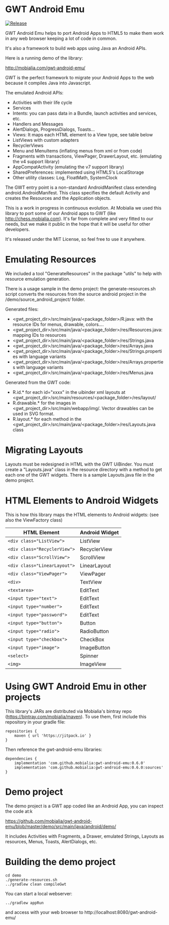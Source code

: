GWT Android Emu
===============
[![Release](https://jitpack.io/v/mobialia/gwt-android-emu.svg)](https://jitpack.io/#mobialia/gwt-android-emu)

GWT Android Emu helps to port Android Apps to HTML5 to make them work in any web browser keeping a lot of code in common.

It's also a framework to build web apps using Java an Android APIs.

Here is a running demo of the library:

http://mobialia.com/gwt-android-emu/

GWT is the perfect framework to migrate your Android Apps to the web because it compiles Java into Javascript.

The emulated Android APIs:

* Activities with their life cycle
* Services
* Intents: you can pass data in a Bundle, launch activities and services, etc.
* Handlers and Messages
* AlertDialogs, ProgressDialogs, Toasts...
* Views: It maps each HTML element to a View type, see table below
* ListViews with custom adapters
* RecyclerViews
* Menu and MenuItems (inflating menus from xml or from code)
* Fragments with transactions, ViewPager, DrawerLayout, etc. (emulating the v4 support library)
* AppCompatActivity (emulating the v7 support library)
* SharedPreferences: implemented using HTML5's LocalStorage
* Other utility classes: Log, FloatMath, SystemClock

The GWT entry point is a non-standard AndroidManifest class extending android.AndroidManifest.
This class specifies the default Activity and creates the Resources and the Application objects.

This is a work in progress in continuous evolution. At Mobialia we used this library to port some of our Android apps to GWT (like http://chess.mobialia.com).
It's far from complete and very fitted to our needs, but we make it public in the hope that it will be useful for other developers.

It's released under the MIT License, so feel free to use it anywhere.

Emulating Resources
===================

We included a tool "GenerateResources" in the package "utils" to help with resource emulation generation.

There is a usage sample in the demo project: the generate-resources.sh script converts the resources from the source android project in the /demo/source_android_project/ folder.

Generated files:

* <gwt_project_dir>/src/main/java/<package_folder>/R.java: with the resource IDs for menus, drawable, colors....
* <gwt_project_dir>/src/main/java/<package_folder>/res/Resources.java: mapping IDs to resources
* <gwt_project_dir>/src/main/java/<package_folder>/res/Strings.java
* <gwt_project_dir>/src/main/java/<package_folder>/res/Arrays.java
* <gwt_project_dir>/src/main/java/<package_folder>/res/Strings.properties with language variants
* <gwt_project_dir>/src/main/java/<package_folder>/res/Arrays.properties with language variants
* <gwt_project_dir>/src/main/java/<package_folder>/res/Menus.java

Generated from the GWT code:

* R.id.* for each id="xxxx" in the uibinder xml layouts at <gwt_project_dir>/src/main/resources/<package_folder>/res/layout/
* R.drawable.* for the images in <gwt_project_dir>/src/main/webapp/img/. Vector drawables can be used in SVG format.
* R.layout.* for each method in the <gwt_project_dir>/src/main/java/<package_folder>/res/Layouts.java class

Migrating Layouts
=================

Layouts must be redesigned in HTML with the GWT UiBinder.
You must create a "Layouts.java" class in the resource directory with a method to get each one of the GWT widgets.
There is a sample Layouts.java file in the demo project.

HTML Elements to Android Widgets
================================

This is how this library maps the HTML elements to Android widgets: (see also the ViewFactory class)

| HTML Element                | Android Widget |
| ----------------------------|----------------|
| `<div class="ListView">`    | ListView       |
| `<div class="RecyclerView">`| RecyclerView   |
| `<div class="ScrollView">`  | ScrollView     |
| `<div class="LinearLayout">`| LinearLayout   |
| `<div class="ViewPager">`   | ViewPager      |
| `<div>`                     | TextView       |
| `<textarea>`                | EditText       |
| `<input type="text">`       | EditText       |
| `<input type="number">`     | EditText       |
| `<input type="password">`   | EditText       |
| `<input type="button">`     | Button         |
| `<input type="radio">`      | RadioButton    |
| `<input type="checkbox">`   | CheckBox       |
| `<input type="image">`      | ImageButton    |
| `<select>`                  | Spinner        |
| `<img>`                     | ImageView      |


Using GWT Android Emu in other projects
=======================================
This library's JARs are distributed via Mobialia's bintray repo (https://bintray.com/mobialia/maven).
To use them, first include this repository in your gradle file:
```
repositories {
    maven { url 'https://jitpack.io' }
}
```
Then reference the gwt-android-emu libraries:
```
dependencies {
    implementation 'com.github.mobialia:gwt-android-emu:0.6.0'
    implementation 'com.github.mobialia:gwt-android-emu:0.6.0:sources'
}
```

Demo project
============

The demo project is a GWT app coded like an Android App, you can inspect the code at:k

https://github.com/mobialia/gwt-android-emu/blob/master/demo/src/main/java/android/demo/

It includes Activities with Fragments, a Drawer, emulated Strings, Layouts as resources, Menus, Toasts, AlertDialogs, etc.

Building the demo project
=========================
```
cd demo
./generate-resources.sh
../gradlew clean compileGwt
```

You can start a local webserver:
```
../gradlew appRun
```
and access with your web browser to http://localhost:8080/gwt-android-emu/